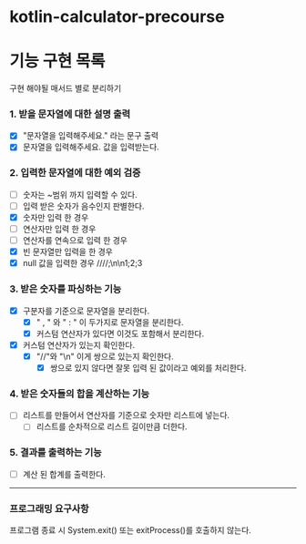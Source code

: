 # kotlin-calculator-precourse
# 기능 구현 목록
구현 해야될 매서드 별로   분리하기

### 1. 받을 문자열에 대한 설명 출력
- [x] "문자열을 입력해주세요." 라는 문구 출력
- [x] 문자열을 입력해주세요. 값을 입력받는다.

### 2. 입력한 문자열에 대한 예외 검증
- [ ] 숫자는 ~범위 까지 입력할 수 있다.
- [ ] 입력 받은 숫자가 음수인지 판별한다.
- [x] 숫자만 입력 한 경우
- [ ] 연산자만 입력 한 경우
- [ ] 연산자를 연속으로 입력 한 경우
- [x] 빈 문자열만 입력을 한 경우
- [x] null 값을 입력한 경우
////;\n\n1;2;3

### 3. 받은 숫자를 파싱하는 기능
- [x] 구분자를 기준으로 문자열을 분리한다.
    - [x] " , " 와 " : " 이 두가지로 문자열을 분리한다.
    - [x] 커스텀 연산자가 있다면 이것도 포함해서 분리한다.
- [x] 커스텀 연산자가 있는지 확인한다.
    - [x] "//"와 "\n" 이게 쌍으로 있는지 확인한다.
      -  [x] 쌍으로 있지 않다면 잘못 입력 된 값이라고 예외를 처리한다. 
### 4. 받은 숫자들의 합을 계산하는 기능
- [ ] 리스트를 만들어서 연산자를 기준으로 숫자만 리스트에 넣는다.
   - [ ] 리스트를 순차적으로 리스트 길이만큼 더한다.
### 5. 결과를 출력하는 기능
- [ ] 계산 된 합계를 출력한다.

-----
### 프로그래밍 요구사항
프로그램 종료 시 System.exit() 또는 exitProcess()를 호출하지 않는다.

